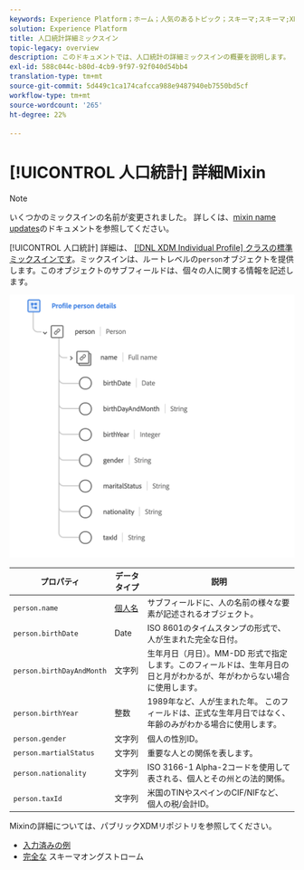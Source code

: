 ```yaml
---
keywords: Experience Platform；ホーム；人気のあるトピック；スキーマ;スキーマ;XDM；個々のプロファイル；フィールド；スキーマ;スキーマ;スキーマ設計；ミックスイン；人；人；人；プロファイルの詳細；人；人；
solution: Experience Platform
title: 人口統計詳細ミックスイン
topic-legacy: overview
description: このドキュメントでは、人口統計の詳細ミックスインの概要を説明します。
exl-id: 588c044c-b80d-4cb9-9f97-92f040d54bb4
translation-type: tm+mt
source-git-commit: 5d449c1ca174cafcca988e9487940eb7550bd5cf
workflow-type: tm+mt
source-wordcount: '265'
ht-degree: 22%

---
```


# [!UICONTROL 人口統計] 詳細Mixin

>[!NOTE]
>
>いくつかのミックスインの名前が変更されました。 詳しくは、[mixin name updates](../name-updates.md)のドキュメントを参照してください。

[!UICONTROL 人口統計] 詳細は、 [[!DNL XDM Individual Profile] クラスの標準ミックスインです](../../classes/individual-profile.md)。ミックスインは、ルートレベルの`person`オブジェクトを提供します。このオブジェクトのサブフィールドは、個々の人に関する情報を記述します。

<img src="../../images/mixins/profile-person-details.png" width="600" /><br />

| プロパティ | データタイプ | 説明 |
| --- | --- | --- |
| `person.name` | [個人名](../../data-types/person-name.md) | サブフィールドに、人の名前の様々な要素が記述されるオブジェクト。 |
| `person.birthDate` | Date | ISO 8601のタイムスタンプの形式で、人が生まれた完全な日付。 |
| `person.birthDayAndMonth` | 文字列 | 生年月日（月日）。MM-DD 形式で指定します。このフィールドは、生年月日の日と月がわかるが、年がわからない場合に使用します。 |
| `person.birthYear` | 整数 | 1989年など、人が生まれた年。 このフィールドは、正式な生年月日ではなく、年齢のみがわかる場合に使用します。 |
| `person.gender` | 文字列 | 個人の性別ID。 |
| `person.martialStatus` | 文字列 | 重要な人との関係を表します。 |
| `person.nationality` | 文字列 | ISO 3166-1 Alpha-2コードを使用して表される、個人とその州との法的関係。 |
| `person.taxId` | 文字列 | 米国のTINやスペインのCIF/NIFなど、個人の税/会計ID。 |

Mixinの詳細については、パブリックXDMリポジトリを参照してください。

* [入力済みの例](https://github.com/adobe/xdm/blob/master/components/mixins/profile/profile-person-details.example.1.json)
* [完全な](https://github.com/adobe/xdm/blob/master/components/mixins/profile/profile-person-details.schema.json)
スキーマオングストローム
